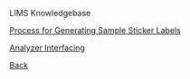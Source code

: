 LIMS Knowledgebase

[Process for Generating Sample Sticker Labels](https://github.com/hmislk/hmis/wiki/Process-for-Generating-Sample-Sticker-Labels)

[Analyzer Interfacing](https://github.com/hmislk/hmis/wiki/Analyzer-Interfacing)





[Back](https://github.com/hmislk/hmis/wiki/Knowledgebase)


